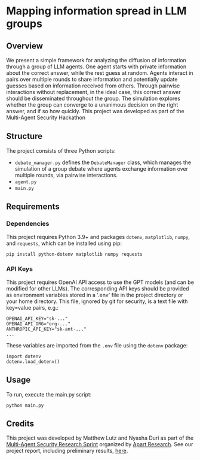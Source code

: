 # Mapping information spread in LLM groups
## Overview
We present a simple framework for analyzing the diffusion of information through a group of LLM agents. One agent starts with private information about the correct answer, while the rest guess at random. Agents interact in pairs over multiple rounds to share information and potentially update guesses based on information received from others. Through pairwise interactions without replacement, in the ideal case, this correct answer should be disseminated throughout the group. The simulation explores whether the group can converge to a unanimous decision on the right answer, and if so how quickly. This project was developed as part of the Multi-Agent Security Hackathon

## Structure
The project consists of three Python scripts:
* `debate_manager.py` defines the `DebateManager` class, which manages the simulation of a group debate where agents exchange information over multiple rounds, via pairwise interactions.
* `agent.py`  
* `main.py` 

## Requirements
### Dependencies
This project requires Python 3.9+ and packages `dotenv`, `matplotlib`, `numpy`, and `requests`, which can be installed using pip:

```
pip install python-dotenv matplotlib numpy requests
```

### API Keys
This project requires OpenAI API access to use the GPT models (and can be modified for other LLMs). The corresponding API keys should be provided as environment variables stored in a '.env' file in the project directory or your home directory. This file, ignored by git for security, is a text file with key=value pairs, e.g.:

```
OPENAI_API_KEY="sk-..."
OPENAI_API_ORG="org-..."
ANTHROPIC_API_KEY="sk-ant-..."
...
```

These variables are imported from the `.env` file using the `dotenv` package:

```
import dotenv
dotenv.load_dotenv()
```

## Usage
To run, execute the main.py script:

```
python main.py
```

## Credits
This project was developed by Matthew Lutz and Nyasha Duri as part of the [Multi-Agent Security Research Sprint](https://alignmentjam.com/jam/masec) organized by [Apart Research](https://www.apartresearch.com/sprints). See our project report, including preliminary results, [here](https://www.apartresearch.com/project/fishing-for-the-answer-mapping-the-flow-of-information-in-llm-agent-groups-using-lessons-from-fish-schools).  

